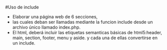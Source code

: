 #Uso de include
* Elaborar una página web de 6 secciones, 
* las cuales deban ser llamadas mediante la funcion include desde un archivo único llamado index.php.
* El html, deberá incluir las etiquetas semanticas básicas de html5:header, main, section, footer, menu y aside. y cada una de ellas convertirse en un include.
